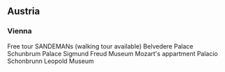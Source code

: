 ## Austria

### Vienna
Free tour SANDEMANs (walking tour available)
Belvedere Palace
Schunbrum Palace
Sigmund Freud Museum
Mozart's appartment 
Palacio Schonbrunn
Leopold Museum